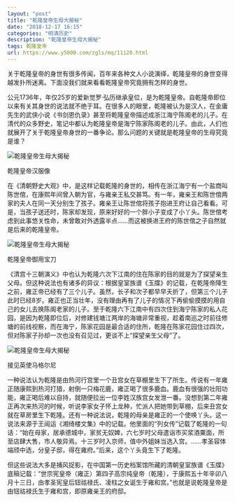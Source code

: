 ```yaml
---
layout: "post"
title: "乾隆皇帝生母大揭秘"
date: "2018-12-17 16:15"
categories: "明清历史"
description: "乾隆皇帝生母大揭秘"
tags: 乾隆皇帝
url: https://www.y5000.com/zgls/mq/11120.html
---
```






关于乾隆皇帝的身世有很多传闻，百年来各种文人小说演绎，乾隆皇帝的身世变得越发扑所迷离。下面没我们就来看看乾隆皇帝究竟拥有怎样的身世。

公元1736年，年仅25岁的爱新觉罗·弘历继承皇位，是为乾隆皇帝。自乾隆帝即位以来有关其身世的说法就不绝于耳。在很多人的眼里，乾隆被认为是汉人，在金庸先生的武侠小说《书剑恩仇录》甚至将乾隆皇帝描述成浙江海宁陈阁老的儿子。在清代的众多野史，笔记中都认为乾隆皇帝是海宁陈家陈阁老的儿子。由此，人们也就展开了关于乾隆皇帝身世的一番争论。那么问题的关键就是乾隆皇帝的生母究竟是谁？

![乾隆皇帝生母大揭秘](/uploads/allimg/170117/6-1F11G52P0c6.JPG)

乾隆皇帝汉服像

在《清朝野史大观》中，是这样记载乾隆的身世的，相传在浙江海宁有一个盐商叫陈世倌，在康熙年间曾入朝为官，与雍亲王私交甚笃。有一年，雍亲王和陈世倌两家的夫人在同一天分别生了孩子。雍亲王让陈世倌将孩子抱进王府让自己看看。可是，当孩子送还时，陈家却发现，原来好好的一个胖小子变成了小丫头。陈世倌考虑到此事悠关性命，未曾敢对外透露半点……而这被换进王府的陈世倌之子自然就是后来的乾隆皇帝。

![乾隆皇帝生母大揭秘](/uploads/allimg/170117/6-1F11G52U0322.JPG)

乾隆皇帝御用宝刀

《清宫十三朝演义》中也认为乾隆六次下江南的住在陈家的目的就是为了探望亲生父母。但这种说法也有诸多的异议：根据皇室族谱《玉牒》的记载，在乾隆帝降生之前，雍正帝已经有了三个儿子。虽然，长子和次子都早早夭折了，但第三个儿子此时已经8岁。雍正也正当壮年，没有理由再有了儿子的情况下再偷偷摸摸的用自己的女儿去换陈阁老家的儿子。至于乾隆六下江南中有四次住到海宁陈家的私人花园，是因为乾隆即位后，对修建钱塘江两岸的海塘非常重视，趁着南巡之时前往修塘的前线视察，而在海宁，陈家花园是最合适的住所，乾隆在陈家花园住过四次，但对陈家子孙却一次也没有召见过，更谈不上“探望亲生父母”了。

![乾隆皇帝生母大揭秘](/uploads/allimg/170117/6-1F11G52944H7.JPG)

接见英使马格尔尼

一种说法认为乾隆是由热河行宫里一个丑宫女在草棚里生下了所生。传说有一年雍正随康熙到热河打猎，射倒一只梅花鹿，雍正喝了很多鹿血。鹿血有很强的壮阳功能，雍正喝后难以自持，就随便拉出一位李姓汉族宫女发泄一番。没想到第二年雍正再次来热河的时候，听说李家女子怀上龙种，忙派人把她带到草棚，后来丑宫女就在草房里生下乾隆。还有一种说法说，乾隆的母亲是雍正的一个使唤丫头。这一说法来源于王闿运《湘绮楼文集》中的记载。他里面的“列女传”记载了乾隆的一句话：“始在母家，居承德城中，家贫无奴婢，六七岁时父母遣诣市买浆酒粟面，所至店肆大售，市人敬异焉。十三岁时入京师，值中外姐妹当选入宫。……孝圣容体端颀中选，分皇子邸，得在雍府。”后来，这个丫头竟生下了乾隆。

但这些说法大多是捕风捉影，在中国第一历史档案馆所藏的清朝皇室族谱《玉牒》底稿记载：“世宗宪皇帝（雍正）第四子高宗纯皇帝（乾隆），于康熙五十年辛卯八月十三日，由孝圣宪皇后钮祜禄氏、凌柱之女诞生于雍和宫。”也就是说乾隆皇帝是由钮祜禄氏生于雍和宫，即原雍亲王的府邸。
